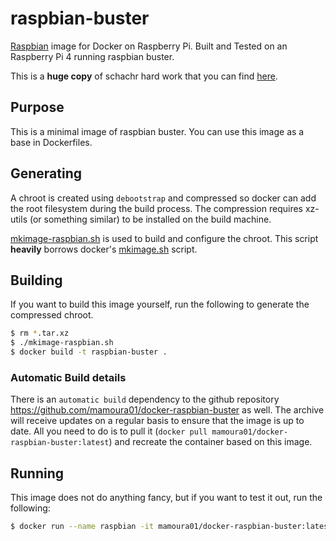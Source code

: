 raspbian-buster
===================

[Raspbian](http://www.raspbian.org/) image for Docker on Raspberry Pi.
Built and Tested on an Raspberry Pi 4 running raspbian buster.

This is a **huge copy** of schachr hard work that you can find [here](https://github.com/schachr/docker-raspbian-stretch). 

Purpose
-------
This is a minimal image of raspbian buster. You can use this image as a base in Dockerfiles.

Generating
----------
A chroot is created using `debootstrap` and compressed so docker can add the root filesystem during the build process. The compression requires xz-utils (or something similar) to be installed on the build machine.  

[mkimage-raspbian.sh](https://github.com/mamoura01/docker-raspbian-buster/blob/master/mkimage-rasbian.sh) is used to build and configure the chroot. This script **heavily** borrows docker's [mkimage.sh](https://github.com/docker/docker/blob/master/contrib/mkimage.sh) script.

Building
--------
If you want to build this image yourself, run the following to generate the compressed chroot.

```bash
$ rm *.tar.xz
$ ./mkimage-raspbian.sh
$ docker build -t raspbian-buster .
```

### Automatic Build details
There is an `automatic build` dependency to the github repository https://github.com/mamoura01/docker-raspbian-buster as well. The archive will receive updates on a regular basis to ensure that the image is up to date.
All you need to do is to pull it (`docker pull mamoura01/docker-raspbian-buster:latest`) and recreate the container based on this image.

Running
-------
This image does not do anything fancy, but if you want to test it out, run the following:

```bash
$ docker run --name raspbian -it mamoura01/docker-raspbian-buster:latest /bin/bash
```